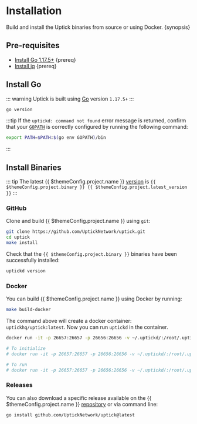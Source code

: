 <!--
order: 1
-->

# Installation

Build and install the Uptick binaries from source or using Docker. {synopsis}

## Pre-requisites

- [Install Go 1.17.5+](https://golang.org/dl/) {prereq}
- [Install jq](https://stedolan.github.io/jq/download/) {prereq}

## Install Go

::: warning
Uptick is built using [Go](https://golang.org/dl/) version `1.17.5+`
:::

```bash
go version
```

:::tip
If the `uptickd: command not found` error message is returned, confirm that your [`GOPATH`](https://golang.org/doc/gopath_code#GOPATH) is correctly configured by running the following command:

```bash
export PATH=$PATH:$(go env GOPATH)/bin
```

:::

## Install Binaries

::: tip
The latest {{ $themeConfig.project.name }} [version](https://github.com/UptickNetwork/uptick/releases) is `{{ $themeConfig.project.binary }} {{ $themeConfig.project.latest_version }}`
:::

### GitHub

Clone and build {{ $themeConfig.project.name }} using `git`:

```bash
git clone https://github.com/UptickNetwork/uptick.git
cd uptick
make install
```

Check that the `{{ $themeConfig.project.binary }}` binaries have been successfully installed:

```bash
uptickd version
```

### Docker

You can build {{ $themeConfig.project.name }} using Docker by running:

```bash
make build-docker
```

The command above will create a docker container: `uptickhq/uptick:latest`. Now you can run `uptickd` in the container.

```bash
docker run -it -p 26657:26657 -p 26656:26656 -v ~/.uptickd/:/root/.uptickd uptickhq/uptick:latest uptickd version

# To initialize
# docker run -it -p 26657:26657 -p 26656:26656 -v ~/.uptickd/:/root/.uptickd uptickhq/uptick:latest uptickd init test-chain --chain-id test_7000-2

# To run
# docker run -it -p 26657:26657 -p 26656:26656 -v ~/.uptickd/:/root/.uptickd uptickhq/uptick:latest uptickd start
```

### Releases

You can also download a specific release available on the {{ $themeConfig.project.name }} [repository](https://github.com/UptickNetwork/uptick/releases) or via command line:

```bash
go install github.com/UptickNetwork/uptick@latest
```

